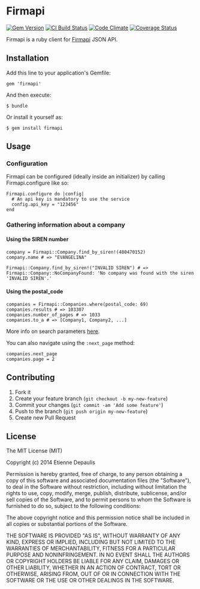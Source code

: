 # Firmapi

[![Gem Version](https://badge.fury.io/rb/firmapi.svg)](http://badge.fury.io/rb/firmapi) [![CI Build Status](https://secure.travis-ci.org/EtienneDepaulis/firmapi.png?branch=master)][travis] [![Code Climate](https://codeclimate.com/github/EtienneDepaulis/firmapi.png)][codeclimate] [![Coverage Status](https://coveralls.io/repos/EtienneDepaulis/firmapi/badge.png?branch=master)][coveralls]

[rubygems]: http://rubygems.org/gems/firmapi
[travis]: http://travis-ci.org/EtienneDepaulis/firmapi
[codeclimate]: https://codeclimate.com/github/EtienneDepaulis/firmapi
[coveralls]: https://coveralls.io/r/EtienneDepaulis/firmapi?branch=master

Firmapi is a ruby client for [Firmapi](https://firmapi.com/) JSON API.

## Installation

Add this line to your application's Gemfile:

    gem 'firmapi'

And then execute:

    $ bundle

Or install it yourself as:

    $ gem install firmapi

## Usage

### Configuration

Firmapi can be configured (ideally inside an initializer) by
calling Firmapi.configure like so:

    Firmapi.configure do |config|
      # An api key is mandatory to use the service
      config.api_key = "123456"
    end

### Gathering information about a company

#### Using the SIREN number

    company = Firmapi::Company.find_by_siren!(480470152)
    company.name # => "EVANGELINA"

    Firmapi::Company.find_by_siren!("INVALID SIREN") # => Firmapi::Company::NoCompanyFound: 'No company was found with the siren 'INVALID SIREN'.'

#### Using the postal_code

    companies = Firmapi::Companies.where(postal_code: 69)
    companies.results # => 103307
    companies.number_of_pages # => 1033
    companies.to_a # => [Company1, Company2, ...]

More info on search parameters [here](https://firmapi.com/docs/call/search).

You can also navigate using the `:next_page` method:

    companies.next_page
    companies.page = 2

## Contributing

1. Fork it
2. Create your feature branch (`git checkout -b my-new-feature`)
3. Commit your changes (`git commit -am 'Add some feature'`)
4. Push to the branch (`git push origin my-new-feature`)
5. Create new Pull Request

## License

The MIT License (MIT)

Copyright (c) 2014 Etienne Depaulis

Permission is hereby granted, free of charge, to any person obtaining a copy
of this software and associated documentation files (the "Software"), to deal
in the Software without restriction, including without limitation the rights
to use, copy, modify, merge, publish, distribute, sublicense, and/or sell
copies of the Software, and to permit persons to whom the Software is
furnished to do so, subject to the following conditions:

The above copyright notice and this permission notice shall be included in
all copies or substantial portions of the Software.

THE SOFTWARE IS PROVIDED "AS IS", WITHOUT WARRANTY OF ANY KIND, EXPRESS OR
IMPLIED, INCLUDING BUT NOT LIMITED TO THE WARRANTIES OF MERCHANTABILITY,
FITNESS FOR A PARTICULAR PURPOSE AND NONINFRINGEMENT. IN NO EVENT SHALL THE
AUTHORS OR COPYRIGHT HOLDERS BE LIABLE FOR ANY CLAIM, DAMAGES OR OTHER
LIABILITY, WHETHER IN AN ACTION OF CONTRACT, TORT OR OTHERWISE, ARISING FROM,
OUT OF OR IN CONNECTION WITH THE SOFTWARE OR THE USE OR OTHER DEALINGS IN
THE SOFTWARE.
